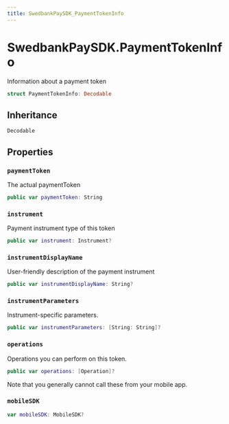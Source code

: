 ```yaml
---
title: SwedbankPaySDK_PaymentTokenInfo
---
```

# SwedbankPaySDK.PaymentTokenInfo

Information about a payment token

``` swift
struct PaymentTokenInfo: Decodable 
```

## Inheritance

`Decodable`

## Properties

### `paymentToken`

The actual paymentToken

``` swift
public var paymentToken: String
```

### `instrument`

Payment instrument type of this token

``` swift
public var instrument: Instrument?
```

### `instrumentDisplayName`

User-friendly description of the payment instrument

``` swift
public var instrumentDisplayName: String?
```

### `instrumentParameters`

Instrument-specific parameters.

``` swift
public var instrumentParameters: [String: String]?
```

### `operations`

Operations you can perform on this token.

``` swift
public var operations: [Operation]?
```

Note that you generally cannot call these from your mobile app.

### `mobileSDK`

``` swift
var mobileSDK: MobileSDK?
```
